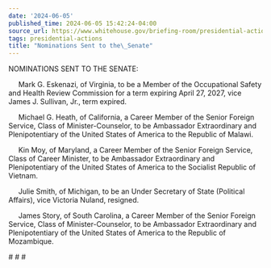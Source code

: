 ```yaml
---
date: '2024-06-05'
published_time: 2024-06-05 15:42:24-04:00
source_url: https://www.whitehouse.gov/briefing-room/presidential-actions/2024/06/05/nominations-sent-to-the-senate-148/
tags: presidential-actions
title: "Nominations Sent to the\_Senate"
---
```

 
NOMINATIONS SENT TO THE SENATE:

     Mark G. Eskenazi, of Virginia, to be a Member of the Occupational
Safety and Health Review Commission for a term expiring April 27, 2027,
vice James J. Sullivan, Jr., term expired.

     Michael G. Heath, of California, a Career Member of the Senior
Foreign Service, Class of Minister-Counselor, to be Ambassador
Extraordinary and Plenipotentiary of the United States of America to the
Republic of Malawi.

     Kin Moy, of Maryland, a Career Member of the Senior Foreign
Service, Class of Career Minister, to be Ambassador Extraordinary and
Plenipotentiary of the United States of America to the Socialist
Republic of Vietnam.

     Julie Smith, of Michigan, to be an Under Secretary of State
(Political Affairs), vice Victoria Nuland, resigned.

     James Story, of South Carolina, a Career Member of the Senior
Foreign Service, Class of Minister-Counselor, to be Ambassador
Extraordinary and Plenipotentiary of the United States of America to the
Republic of Mozambique.

\# \# \#
